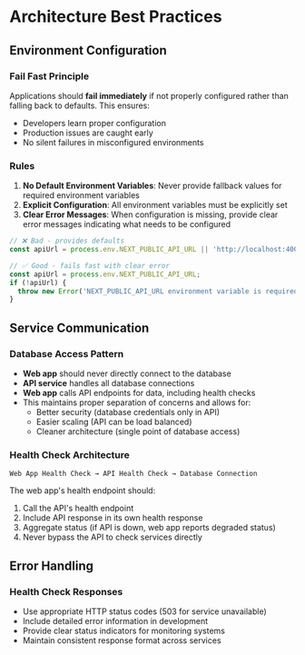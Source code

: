 # Architecture Best Practices

## Environment Configuration

### Fail Fast Principle
Applications should **fail immediately** if not properly configured rather than falling back to defaults. This ensures:
- Developers learn proper configuration
- Production issues are caught early
- No silent failures in misconfigured environments

### Rules
1. **No Default Environment Variables**: Never provide fallback values for required environment variables
2. **Explicit Configuration**: All environment variables must be explicitly set
3. **Clear Error Messages**: When configuration is missing, provide clear error messages indicating what needs to be configured

```javascript
// ❌ Bad - provides defaults
const apiUrl = process.env.NEXT_PUBLIC_API_URL || 'http://localhost:4000/api';

// ✅ Good - fails fast with clear error
const apiUrl = process.env.NEXT_PUBLIC_API_URL;
if (!apiUrl) {
  throw new Error('NEXT_PUBLIC_API_URL environment variable is required');
}
```

## Service Communication

### Database Access Pattern
- **Web app** should never directly connect to the database
- **API service** handles all database connections
- **Web app** calls API endpoints for data, including health checks
- This maintains proper separation of concerns and allows for:
  - Better security (database credentials only in API)
  - Easier scaling (API can be load balanced)
  - Cleaner architecture (single point of database access)

### Health Check Architecture
```
Web App Health Check → API Health Check → Database Connection
```

The web app's health endpoint should:
1. Call the API's health endpoint
2. Include API response in its own health response
3. Aggregate status (if API is down, web app reports degraded status)
4. Never bypass the API to check services directly

## Error Handling

### Health Check Responses
- Use appropriate HTTP status codes (503 for service unavailable)
- Include detailed error information in development
- Provide clear status indicators for monitoring systems
- Maintain consistent response format across services